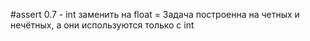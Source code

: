 #assert 0.7 - int заменить на float
= Задача построенна на четных и нечётных, а они используются только с int
